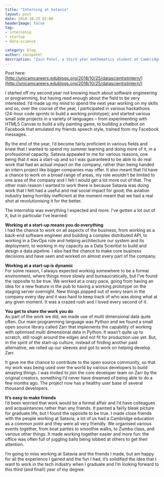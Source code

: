 ```yaml
---
title: "Interning at Satavia"
layout: post
date: 2018-10-25 01:00
headerImage: false
tag:
- internship
- startup
- data-science

category: blog
author: zainpatel
description: "Zain Patel, a third year mathematics student at Cambridge, spent his summer interning as a data scientist at Satavia, an up-and-coming tech company focused on providing environmental information to the aviation industry using Machine Learning. Here he shares what he learned"
---
```


Post here: [http://unicamcareers.edublogs.org/2018/10/25/datascientistintern/](http://unicamcareers.edublogs.org/2018/10/25/datascientistintern/)

I started off my second year not knowing much about software engineering or programming, but having read enough about the field to be very interested. I’d made up my mind to spend the next year working on my skills and so, over the course of the year, I participated in various hackathons (24-hour code sprints to build a working prototype); and started various small side projects in a variety of languages – from experimenting with HTML5 Canvas to build a silly painting game, to building a chatbot on Facebook that emulated my friends speech style, trained from my Facebook messages.

By the end of the year, I’d become fairly proficient in various fields and knew that I wanted to spend my summer learning and doing more of it, in a professional capacity. Satavia appealed to me for various reasons, one being that it was a start-up and so I was guaranteed to be able to do real work that had an actual impact on the company, rather than being handed an intern project like bigger companies may offer. It also meant that I’d have a chance to work on a broad range of areas, my role wouldn’t be limited to one area of the company and I felt I would get a lot more out of that. The other main reason I wanted to work there is because Satavia was doing work that I felt had a useful and real social impact for good; the aviation industry being horribly inefficient at the moment meant that we had a real shot at revolutionising it for the better.

The internship was everything I expected and more. I’ve gotten a lot out of it, but in particular I’ve learned:

**Working at a start-up means you do everything**\
I had the chance to work on all aspects of the business, from working as a back-end software engineer and building a complex distributed API, to working in a DevOps role and helping architecture our system and its deployment, to working in my capacity as a Data Scientist to build and design a data pipeline. I also had the chance to make core business decisions and have seen and worked on almost every part of the company.

**Working at a start-up is dynamic**\
For some reason, I always expected working somewhere to be a formal environment, where things move slowly and bureaucratically, but I’ve found the opposite to be true. We worked at a crazy pace, going from having an idea for a new feature in the pub to having a working prototype on the staging server overnight. New things popped out of every team in the company every day and it was hard to keep track of who was doing what at any given moment. It was a crazed rush and I loved every second of it.

**You get to share the work you do**\
As part of the work we did, we made use of multi dimensional data quite often. Our main programming language was Python and we found a small open source library called Zarr that implements the capability of working with optimised multi dimensional data in Python. It wasn’t quite up to scratch, still rough around the edges and not fit for production use yet. But, in the spirit of the start-up culture, instead of finding another paid alternative, we rolled up our sleeves and got to work on helping develop Zarr. 

It gave me the chance to contribute to the open source community, so that my work was being used over the world by various developers to build amazing things. I was invited to join the core developer team on Zarr by the original creators, something I’d never have dreamed of being able to do a few months ago. The project now has a healthy user base of several thousand developers.

**It’s easy to make friends**\
I’d been worried that work would be a formal affair and I’d have colleagues and acquaintances rather than any friends. It painted a fairly bleak picture for graduate life, but I found the opposite to be true. I made close friends with the people working at Satavia, a lot of us had a Cambridge education as a common point and they were all very friendly. We organised various events together, from boat parties to smoothie walks, to Zumba class, and various other things. It made working together easier and more fun: the office was often full of juggling balls being lobbed at others to get their attention.

I’m going to miss working at Satavia and the friends I made, but am happy for all the experience I gained and the fun I had; it’s solidified the idea that I want to work in the tech industry when I graduate and I’m looking forward to this third (and final!) year of my degree.